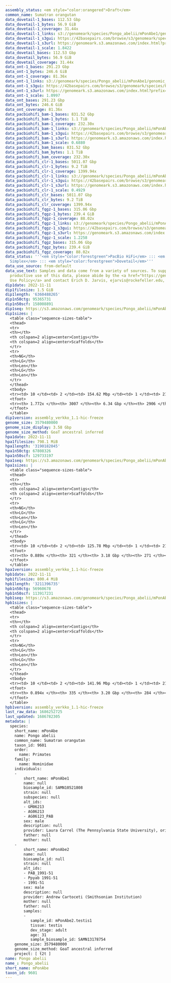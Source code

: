 ```yaml
---
assembly_status: <em style="color:orangered">Draft</em>
common_name: Sumatran orangutan
data_dovetail-1_bases: 112.53 Gbp
data_dovetail-1_bytes: 56.9 GiB
data_dovetail-1_coverage: 31.44x
data_dovetail-1_links: s3://genomeark/species/Pongo_abelii/mPonAbe1/genomic_data/dovetail/<br>
data_dovetail-1_s3gui: https://42basepairs.com/browse/s3/genomeark/species/Pongo_abelii/mPonAbe1/genomic_data/dovetail/
data_dovetail-1_s3url: https://genomeark.s3.amazonaws.com/index.html?prefix=species/Pongo_abelii/mPonAbe1/genomic_data/dovetail/
data_dovetail-1_scale: 1.8422
data_dovetail_bases: 112.53 Gbp
data_dovetail_bytes: 56.9 GiB
data_dovetail_coverage: 31.44x
data_ont-1_bases: 291.23 Gbp
data_ont-1_bytes: 246.6 GiB
data_ont-1_coverage: 81.36x
data_ont-1_links: s3://genomeark/species/Pongo_abelii/mPonAbe1/genomic_data/ont/<br>
data_ont-1_s3gui: https://42basepairs.com/browse/s3/genomeark/species/Pongo_abelii/mPonAbe1/genomic_data/ont/
data_ont-1_s3url: https://genomeark.s3.amazonaws.com/index.html?prefix=species/Pongo_abelii/mPonAbe1/genomic_data/ont/
data_ont-1_scale: 1.0997
data_ont_bases: 291.23 Gbp
data_ont_bytes: 246.6 GiB
data_ont_coverage: 81.36x
data_pacbiohifi_bam-1_bases: 831.52 Gbp
data_pacbiohifi_bam-1_bytes: 1.1 TiB
data_pacbiohifi_bam-1_coverage: 232.30x
data_pacbiohifi_bam-1_links: s3://genomeark/species/Pongo_abelii/mPonAbe1/genomic_data/pacbio_hifi/<br>
data_pacbiohifi_bam-1_s3gui: https://42basepairs.com/browse/s3/genomeark/species/Pongo_abelii/mPonAbe1/genomic_data/pacbio_hifi/
data_pacbiohifi_bam-1_s3url: https://genomeark.s3.amazonaws.com/index.html?prefix=species/Pongo_abelii/mPonAbe1/genomic_data/pacbio_hifi/
data_pacbiohifi_bam-1_scale: 0.6880
data_pacbiohifi_bam_bases: 831.52 Gbp
data_pacbiohifi_bam_bytes: 1.1 TiB
data_pacbiohifi_bam_coverage: 232.30x
data_pacbiohifi_clr-1_bases: 5011.07 Gbp
data_pacbiohifi_clr-1_bytes: 9.2 TiB
data_pacbiohifi_clr-1_coverage: 1399.94x
data_pacbiohifi_clr-1_links: s3://genomeark/species/Pongo_abelii/mPonAbe1/genomic_data/pacbio_hifi/<br>
data_pacbiohifi_clr-1_s3gui: https://42basepairs.com/browse/s3/genomeark/species/Pongo_abelii/mPonAbe1/genomic_data/pacbio_hifi/
data_pacbiohifi_clr-1_s3url: https://genomeark.s3.amazonaws.com/index.html?prefix=species/Pongo_abelii/mPonAbe1/genomic_data/pacbio_hifi/
data_pacbiohifi_clr-1_scale: 0.4929
data_pacbiohifi_clr_bases: 5011.07 Gbp
data_pacbiohifi_clr_bytes: 9.2 TiB
data_pacbiohifi_clr_coverage: 1399.94x
data_pacbiohifi_fqgz-1_bases: 315.06 Gbp
data_pacbiohifi_fqgz-1_bytes: 239.4 GiB
data_pacbiohifi_fqgz-1_coverage: 88.02x
data_pacbiohifi_fqgz-1_links: s3://genomeark/species/Pongo_abelii/mPonAbe1/genomic_data/pacbio_hifi/<br>
data_pacbiohifi_fqgz-1_s3gui: https://42basepairs.com/browse/s3/genomeark/species/Pongo_abelii/mPonAbe1/genomic_data/pacbio_hifi/
data_pacbiohifi_fqgz-1_s3url: https://genomeark.s3.amazonaws.com/index.html?prefix=species/Pongo_abelii/mPonAbe1/genomic_data/pacbio_hifi/
data_pacbiohifi_fqgz-1_scale: 1.2258
data_pacbiohifi_fqgz_bases: 315.06 Gbp
data_pacbiohifi_fqgz_bytes: 239.4 GiB
data_pacbiohifi_fqgz_coverage: 88.02x
data_status: '''<em style="color:forestgreen">PacBio HiFi</em> ::: <em style="color:forestgreen">ONT
  Simplex</em> ::: <em style="color:forestgreen">Dovetail</em>'''
data_use_source: from-default
data_use_text: Samples and data come from a variety of sources. To support fair and
  productive use of this data, please abide by the <a href="https://genome10k.soe.ucsc.edu/data-use-policies/">Data
  Use Policy</a> and contact Erich D. Jarvis, ejarvis@rockefeller.edu, with any questions.
dip1date: 2022-11-11
dip1filesize: 1.5 GiB
dip1length: '6360488265'
dip1n50ctg: 95365731
dip1n50scf: 158008891
dip1seq: https://s3.amazonaws.com/genomeark/species/Pongo_abelii/mPonAbe1/assembly_verkko_1.1-hic-freeze/mPonAbe1.dip.20221111.fasta.gz
dip1sizes: |
  <table class="sequence-sizes-table">
  <thead>
  <tr>
  <th></th>
  <th colspan=2 align=center>Contigs</th>
  <th colspan=2 align=center>Scaffolds</th>
  </tr>
  <tr>
  <th>NG</th>
  <th>LG</th>
  <th>Len</th>
  <th>LG</th>
  <th>Len</th>
  </tr>
  </thead>
  <tbody>
  <tr><td> 10 </td><td> 2 </td><td> 154.62 Mbp </td><td> 1 </td><td> 212.77 Mbp </td></tr><tr><td> 20 </td><td> 4 </td><td> 126.93 Mbp </td><td> 3 </td><td> 211.33 Mbp </td></tr><tr><td> 30 </td><td> 7 </td><td> 110.51 Mbp </td><td> 5 </td><td> 172.26 Mbp </td></tr><tr><td> 40 </td><td> 11 </td><td> 98.02 Mbp </td><td> 7 </td><td> 162.59 Mbp </td></tr><tr style="background-color:#cccccc;"><td> 50 </td><td> 14 </td><td style="background-color:#88ff88;"> 95.37 Mbp </td><td> 9 </td><td style="background-color:#88ff88;"> 158.01 Mbp </td></tr><tr><td> 60 </td><td> 18 </td><td> 88.89 Mbp </td><td> 11 </td><td> 154.96 Mbp </td></tr><tr><td> 70 </td><td> 23 </td><td> 81.04 Mbp </td><td> 14 </td><td> 141.96 Mbp </td></tr><tr><td> 80 </td><td> 27 </td><td> 71.82 Mbp </td><td> 16 </td><td> 132.20 Mbp </td></tr><tr><td> 90 </td><td> 32 </td><td> 63.32 Mbp </td><td> 19 </td><td> 118.01 Mbp </td></tr><tr><td> 100 </td><td> 38 </td><td> 58.31 Mbp </td><td> 22 </td><td> 113.92 Mbp </td></tr></tbody>
  <tfoot>
  <tr><th> 1.772x </th><th> 3007 </th><th> 6.34 Gbp </th><th> 2906 </th><th> 6.36 Gbp </th></tr>
  </tfoot>
  </table>
dip1version: assembly_verkko_1.1-hic-freeze
genome_size: 3579480000
genome_size_display: 3.58 Gbp
genome_size_method: GoaT ancestral inferred
hpa1date: 2022-11-11
hpa1filesize: 798.1 MiB
hpa1length: '3190182045'
hpa1n50ctg: 67808326
hpa1n50scf: 129733197
hpa1seq: https://s3.amazonaws.com/genomeark/species/Pongo_abelii/mPonAbe1/assembly_verkko_1.1-hic-freeze/mPonAbe1.hap1.20221111.fasta.gz
hpa1sizes: |
  <table class="sequence-sizes-table">
  <thead>
  <tr>
  <th></th>
  <th colspan=2 align=center>Contigs</th>
  <th colspan=2 align=center>Scaffolds</th>
  </tr>
  <tr>
  <th>NG</th>
  <th>LG</th>
  <th>Len</th>
  <th>LG</th>
  <th>Len</th>
  </tr>
  </thead>
  <tbody>
  <tr><td> 10 </td><td> 2 </td><td> 125.78 Mbp </td><td> 1 </td><td> 211.33 Mbp </td></tr><tr><td> 20 </td><td> 5 </td><td> 104.66 Mbp </td><td> 3 </td><td> 171.99 Mbp </td></tr><tr><td> 30 </td><td> 9 </td><td> 89.94 Mbp </td><td> 5 </td><td> 158.01 Mbp </td></tr><tr><td> 40 </td><td> 13 </td><td> 79.50 Mbp </td><td> 8 </td><td> 143.55 Mbp </td></tr><tr style="background-color:#cccccc;"><td> 50 </td><td> 18 </td><td style="background-color:#88ff88;"> 67.81 Mbp </td><td> 10 </td><td style="background-color:#88ff88;"> 129.73 Mbp </td></tr><tr><td> 60 </td><td> 23 </td><td> 57.09 Mbp </td><td> 14 </td><td> 95.37 Mbp </td></tr><tr><td> 70 </td><td> 31 </td><td> 36.70 Mbp </td><td> 18 </td><td> 75.73 Mbp </td></tr><tr><td> 80 </td><td> 43 </td><td> 23.72 Mbp </td><td> 24 </td><td> 40.23 Mbp </td></tr><tr><td> 90 </td><td> 0 </td><td>  </td><td> 0 </td><td>  </td></tr><tr><td> 100 </td><td> 0 </td><td>  </td><td> 0 </td><td>  </td></tr></tbody>
  <tfoot>
  <tr><th> 0.889x </th><th> 321 </th><th> 3.18 Gbp </th><th> 271 </th><th> 3.19 Gbp </th></tr>
  </tfoot>
  </table>
hpa1version: assembly_verkko_1.1-hic-freeze
hpb1date: 2022-11-11
hpb1filesize: 800.4 MiB
hpb1length: '3211396735'
hpb1n50ctg: 56960678
hpb1n50scf: 113917231
hpb1seq: https://s3.amazonaws.com/genomeark/species/Pongo_abelii/mPonAbe1/assembly_verkko_1.1-hic-freeze/mPonAbe1.hap2.20221111.fasta.gz
hpb1sizes: |
  <table class="sequence-sizes-table">
  <thead>
  <tr>
  <th></th>
  <th colspan=2 align=center>Contigs</th>
  <th colspan=2 align=center>Scaffolds</th>
  </tr>
  <tr>
  <th>NG</th>
  <th>LG</th>
  <th>Len</th>
  <th>LG</th>
  <th>Len</th>
  </tr>
  </thead>
  <tbody>
  <tr><td> 10 </td><td> 2 </td><td> 141.96 Mbp </td><td> 1 </td><td> 211.91 Mbp </td></tr><tr><td> 20 </td><td> 5 </td><td> 98.02 Mbp </td><td> 3 </td><td> 162.59 Mbp </td></tr><tr><td> 30 </td><td> 9 </td><td> 88.06 Mbp </td><td> 5 </td><td> 154.96 Mbp </td></tr><tr><td> 40 </td><td> 13 </td><td> 71.65 Mbp </td><td> 8 </td><td> 126.93 Mbp </td></tr><tr style="background-color:#cccccc;"><td> 50 </td><td> 19 </td><td style="background-color:#88ff88;"> 56.96 Mbp </td><td> 11 </td><td style="background-color:#88ff88;"> 113.92 Mbp </td></tr><tr><td> 60 </td><td> 25 </td><td> 45.05 Mbp </td><td> 15 </td><td> 86.16 Mbp </td></tr><tr><td> 70 </td><td> 35 </td><td> 32.65 Mbp </td><td> 20 </td><td> 65.07 Mbp </td></tr><tr><td> 80 </td><td> 48 </td><td> 20.93 Mbp </td><td> 27 </td><td> 39.30 Mbp </td></tr><tr><td> 90 </td><td> 0 </td><td>  </td><td> 0 </td><td>  </td></tr><tr><td> 100 </td><td> 0 </td><td>  </td><td> 0 </td><td>  </td></tr></tbody>
  <tfoot>
  <tr><th> 0.894x </th><th> 335 </th><th> 3.20 Gbp </th><th> 284 </th><th> 3.21 Gbp </th></tr>
  </tfoot>
  </table>
hpb1version: assembly_verkko_1.1-hic-freeze
last_raw_data: 1686252725
last_updated: 1686782305
metadata: |
  species:
    short_name: mPonAbe
    name: Pongo abelii
    common_name: Sumatran orangutan
    taxon_id: 9601
    order:
      name: Primates
    family:
      name: Hominidae
    individuals:
    -
        short_name: mPonAbe1
        name: null
        biosample_id: SAMN10521808
        strain: null
        subspecies: null
        alt_ids:
        - GM06213
        - AG06213
        - AG06123_PAB
        sex: male
        description: null
        provider: Laura Carrel (The Pennsylvania State University), originally acquired from Coriell
        father: null
        mother: null
    -
        short_name: mPonAbe2
        name: null
        biosample_id: null
        strain: null
        alt_ids:
        - PAB_1991-51
        - Ppyab 1991-51
        - 1991-51
        sex: male
        description: null
        provider: Andrew Cartoceti (Smithsonian Institution)
        mother: null
        father: null
        samples:
        -
           sample_id: mPonAbe2.testis1
           tissue: testis
           dev_stage: adult
           age: 31
           sample_biosample_id: SAMN13178754
    genome_size: 3579480000
    genome_size_method: GoaT ancestral inferred
    project: [ t2t ]
name: Pongo abelii
name_: Pongo_abelii
short_name: mPonAbe
taxon_id: 9601
---
```


